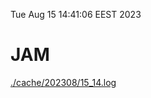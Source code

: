 Tue Aug 15 14:41:06 EEST 2023
# JAM
<a href='./cache/202308/15_14.log'>./cache/202308/15_14.log</a>

